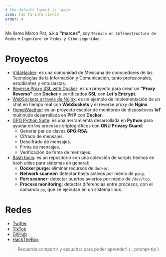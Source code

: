 ```yaml
---
# the default layout is 'page'
icon: fas fa-info-circle
order: 4
---
```

Me llamo Marco Pat, a.k.a **"marcvs"**, soy `Técnico en Infraestructura de Redes` e `Ingeniero en Redes y Ciberseguridad`.

# Proyectos
* [VidaHacker](https://vidahacker.com.mx): es una comunidad de Méxicana de conocedores de las Tecnologías de la Información y Comunicación, tanto profesionales, estudiantes y entusiastas.
* [Reverse Proxy SSL with Docker](https://github.com/marcvspt/revproxy-docker): es un proyecto para crear un **"Proxy Reverso"** con **Docker** y certificados **SSL** con **Let's Encrypt**.
* [WebSockets a través de Nginx](https://github.com/marcvspt/wschat): es un ejemplo de implementación de un chat en tiempo real con **WebSockets** y el reverse proxy de **Nginx**.
* [HomeWeather](https://github.com/marcvspt/homeweather): es un proyecto escolar de monitoreo de dispositovos **IoT** multinudo desarrollada en **PHP** con **Docker**.
* [GPG Python Suite](https://github.com/marcvspt/gpg-pysuite): es una herramiemta desarrollada en **Python** para ayudar en los procesos criptográficos con **GNU Privacy Guard**:
  * Generar par de claves **GPG-RSA**.
  * Cifrado de mensajes.
  * Descifrado de mensajes.
  * Firma de mensajes.
  * Verificación de firma de mensajes.
* [Bash tools](https://github.com/marcvspt/bash-tools): es un repositorio con una colección de scripts hechos en bash utiles para sistemas en general:
  * **Docker purge:** eliminar recursos de `docker`.
  * **Network scanner:** detectar hosts activos por medio de `ping`.
  * **Port scanner:** detectar puertos aviertos por medio de `/dev/tcp`.
  * **Process monitoring:** detectar diferencias entre procesos, con el comando `ps`, que se ejecutan en un sistema linux.

# Redes
* [Twitter](https://twitter.com/marcvspt)
* [TikTok](https://www.tiktok.com/@marcvspt)
* [GitHub](https://github.com/marcvspt)
* [HackTheBox](https://app.hackthebox.com/profile/935643)

> Recuerda compartir y escuchar para poder aprender!
{: .prompt-tip }

